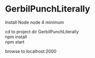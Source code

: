 # GerbilPunchLiterally

Install Node
node 4 minimum

cd to project dir GerbilPunchLiterally  
npm install  
npm start  


browse to localhost:2000
